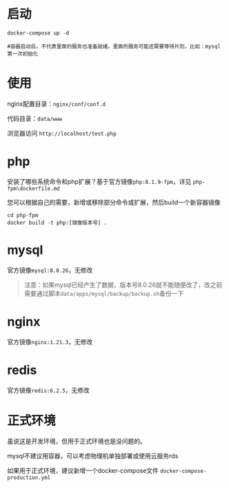 # 启动
```
docker-compose up -d

#容器启动后，不代表里面的服务也准备就绪，里面的服务可能还需要等待片刻，比如：mysql第一次初始化
```
# 使用
nginx配置目录：`nginx/conf/conf.d`

代码目录：`data/www`

浏览器访问 `http://localhost/test.php`

# php
安装了哪些系统命令和php扩展？基于官方镜像`php:8.1.9-fpm`，详见 `php-fpm\dockerfile.md`

您可以根据自己的需要，新增或移除部分命令或扩展，然后build一个新容器镜像
```
cd php-fpm
docker build -t php:[镜像版本号] .
```

# mysql
官方镜像`mysql:8.0.26`，无修改
> 注意：如果mysql已经产生了数据，版本号8.0.26就不能随便改了，改之前需要通过脚本`data/apps/mysql/backup/backup.sh`备份一下

# nginx
官方镜像`nginx:1.21.3`，无修改

# redis 
官方镜像`redis:6.2.5`，无修改

# 正式环境
虽说这是开发环境，但用于正式环境也是没问题的。

mysql不建议用容器，可以考虑物理机单独部署或使用云服务rds

如果用于正式环境，建议新增一个docker-compose文件
`docker-compose-production.yml`
